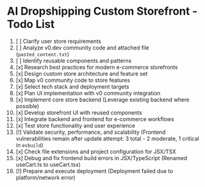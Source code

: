 # AI Dropshipping Custom Storefront - Todo List

1.  [ ] Clarify user store requirements
2.  [ ] Analyze v0.dev community code and attached file (`pasted_content.txt`)
3.  [ ] Identify reusable components and patterns
4.  [x] Research best practices for modern e-commerce storefronts
5.  [x] Design custom store architecture and feature set
6.  [x] Map v0 community code to store features
7.  [x] Select tech stack and deployment targets
8.  [x] Plan UI implementation with v0 community integration
9.  [x] Implement core store backend (Leverage existing backend where possible)
10. [x] Develop storefront UI with reused components
11. [x] Integrate backend and frontend for e-commerce workflows
12. [x] Test store functionality and user experience
13. [!] Validate security, performance, and scalability (Frontend vulnerabilities remain after update attempt: 3 total - 2 moderate, 1 critical in `esbuild`)
14. [x] Check file extensions and project configuration for JSX/TSX
15. [x] Debug and fix frontend build errors in JSX/TypeScript (Renamed useCart.ts to useCart.tsx)
16. [!] Prepare and execute deployment (Deployment failed due to platform/network error)

